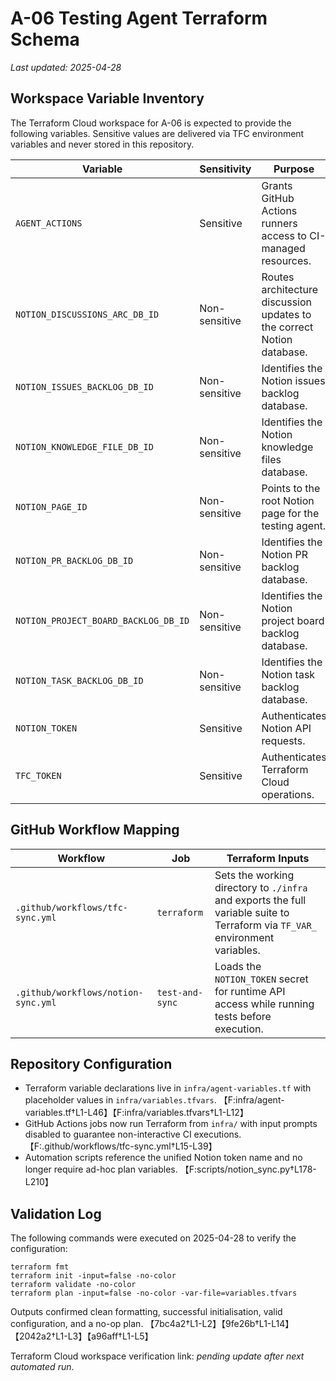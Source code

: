 # A-06 Testing Agent Terraform Schema

_Last updated: 2025-04-28_

## Workspace Variable Inventory
The Terraform Cloud workspace for A-06 is expected to provide the following variables. Sensitive values are delivered via TFC environment variables and never stored in this repository.

| Variable | Sensitivity | Purpose |
| --- | --- | --- |
| `AGENT_ACTIONS` | Sensitive | Grants GitHub Actions runners access to CI-managed resources. |
| `NOTION_DISCUSSIONS_ARC_DB_ID` | Non-sensitive | Routes architecture discussion updates to the correct Notion database. |
| `NOTION_ISSUES_BACKLOG_DB_ID` | Non-sensitive | Identifies the Notion issues backlog database. |
| `NOTION_KNOWLEDGE_FILE_DB_ID` | Non-sensitive | Identifies the Notion knowledge files database. |
| `NOTION_PAGE_ID` | Non-sensitive | Points to the root Notion page for the testing agent. |
| `NOTION_PR_BACKLOG_DB_ID` | Non-sensitive | Identifies the Notion PR backlog database. |
| `NOTION_PROJECT_BOARD_BACKLOG_DB_ID` | Non-sensitive | Identifies the Notion project board backlog database. |
| `NOTION_TASK_BACKLOG_DB_ID` | Non-sensitive | Identifies the Notion task backlog database. |
| `NOTION_TOKEN` | Sensitive | Authenticates Notion API requests. |
| `TFC_TOKEN` | Sensitive | Authenticates Terraform Cloud operations. |

## GitHub Workflow Mapping

| Workflow | Job | Terraform Inputs |
| --- | --- | --- |
| `.github/workflows/tfc-sync.yml` | `terraform` | Sets the working directory to `./infra` and exports the full variable suite to Terraform via `TF_VAR_` environment variables. |
| `.github/workflows/notion-sync.yml` | `test-and-sync` | Loads the `NOTION_TOKEN` secret for runtime API access while running tests before execution. |

## Repository Configuration
* Terraform variable declarations live in `infra/agent-variables.tf` with placeholder values in `infra/variables.tfvars`. 【F:infra/agent-variables.tf†L1-L46】【F:infra/variables.tfvars†L1-L12】
* GitHub Actions jobs now run Terraform from `infra/` with input prompts disabled to guarantee non-interactive CI executions. 【F:.github/workflows/tfc-sync.yml†L15-L39】
* Automation scripts reference the unified Notion token name and no longer require ad-hoc plan variables. 【F:scripts/notion_sync.py†L178-L210】

## Validation Log
The following commands were executed on 2025-04-28 to verify the configuration:

```
terraform fmt
terraform init -input=false -no-color
terraform validate -no-color
terraform plan -input=false -no-color -var-file=variables.tfvars
```

Outputs confirmed clean formatting, successful initialisation, valid configuration, and a no-op plan. 【7bc4a2†L1-L2】【9fe26b†L1-L14】【2042a2†L1-L3】【a96aff†L1-L5】

Terraform Cloud workspace verification link: _pending update after next automated run_.
